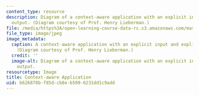 ```yaml
---
content_type: resource
description: Diagram of a context-aware application with an explicit input and explicit
  output. (Diagram courtesy of Prof. Henry Lieberman.)
file: /media/https%3A/open-learning-course-data-rc.s3.amazonaws.com/mas-963-out-of-context-a-course-on-computer-systems-that-adapt-to-and-learn-from-context-fall-2001/b626878bf85dcb8eb5096231dd1c9add_mas-963f01.gif
file_type: image/jpeg
image_metadata:
  caption: A context-aware application with an explicit input and explicit output.
    (Diagram courtesy of Prof. Henry Lieberman.)
  credit: ''
  image-alt: Diagram of a context-aware application with an explicit input and explicit
    output.
resourcetype: Image
title: Context-aware Application
uid: b626878b-f85d-cb8e-b509-6231dd1c9add
---
```


